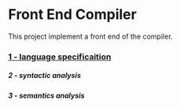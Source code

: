 # Front End Compiler

This project implement a front end of  the compiler. 

### [1 - language specificaition](https://github.com/lucasnamac/frontEndCompiler/blob/main/SpecificationLanguage.pdf)
##### 2 - syntactic analysis
##### 3 - semantics analysis
​    

